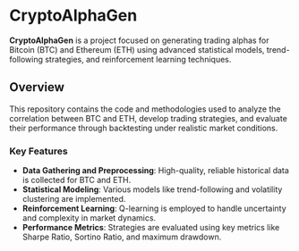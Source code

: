 # CryptoAlphaGen

**CryptoAlphaGen** is a project focused on generating trading alphas for Bitcoin (BTC) and Ethereum (ETH) using advanced statistical models, trend-following strategies, and reinforcement learning techniques.

## Overview

This repository contains the code and methodologies used to analyze the correlation between BTC and ETH, develop trading strategies, and evaluate their performance through backtesting under realistic market conditions.

### Key Features

- **Data Gathering and Preprocessing**: High-quality, reliable historical data is collected for BTC and ETH.
- **Statistical Modeling**: Various models like trend-following and volatility clustering are implemented.
- **Reinforcement Learning**: Q-learning is employed to handle uncertainty and complexity in market dynamics.
- **Performance Metrics**: Strategies are evaluated using key metrics like Sharpe Ratio, Sortino Ratio, and maximum drawdown.
